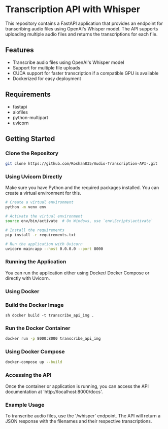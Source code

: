 # Transcription API with Whisper

This repository contains a FastAPI application that provides an endpoint for transcribing audio files using OpenAI's Whisper model. The API supports uploading multiple audio files and returns the transcriptions for each file.

## Features

- Transcribe audio files using OpenAI's Whisper model
- Support for multiple file uploads
- CUDA support for faster transcription if a compatible GPU is available
- Dockerized for easy deployment

## Requirements

- fastapi
- aiofiles
- python-multipart
- uvicorn

## Getting Started

### Clone the Repository

```bash
git clone https://github.com/Roshan835/Audio-Transcription-API-.git
```

### Using Uvicorn Directly

Make sure you have Python and the required packages installed. You can create a virtual environment for this.

```bash
# Create a virtual environment
python -m venv env

# Activate the virtual environment
source env/bin/activate  # On Windows, use `env\Scripts\activate`

# Install the requirements
pip install -r requirements.txt

# Run the application with Uvicorn
uvicorn main:app --host 0.0.0.0 --port 8000
```

### Running the Application
You can run the application either using Docker/ Docker Compose or directly with Uvicorn.

### Using Docker
### Build the Docker Image
``sh
docker build -t transcribe_api_img .
``
### Run the Docker Container
```sh
docker run -p 8000:8000 transcribe_api_img
```
### Using Docker Compose
```sh
docker-compose up --build 
```
### Accessing the API
Once the container or application is running, you can access the API documentation at 'http://localhost:8000/docs'.

### Example Usage
To transcribe audio files, use the '/whisper' endpoint.
The API will return a JSON response with the filenames and their respective transcriptions.


